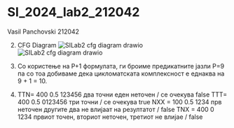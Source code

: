 # SI_2024_lab2_212042
Vasil Panchovski 212042

2) CFG Diagram
![SILab2 cfg diagram drawio](https://github.com/VasilFINKI/SI_2024_lab2_212042/assets/166845503/017fbcb9-312a-4159-810c-61c76123f240)
![SILab2 cfg diagram drawio](https://github.com/VasilFINKI/SI_2024_lab2_212042/assets/166845503/017fbcb9-312a-4159-810c-61c76123f240)

3) Со користење на P+1 формулата, ги броиме предикатните јазли P=9 па со тоа добиваме дека цикломатската комплексност е еднаква на
   9 + 1 = 10.

4) TTN= 400 0.5 123456 два точни еден неточен / се очекува false
TTT= 400 0.5 0123456 три точни / се очекува true
NXX = 100 0.5 1234 прв неточен другите два не влијаат на резултатот / false
TNX = 400 0 1234 првиот точен, вториот неточен, третиот не влијае / false
